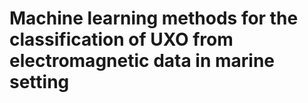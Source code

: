 # Machine learning methods for the classification of UXO from electromagnetic data in marine setting
